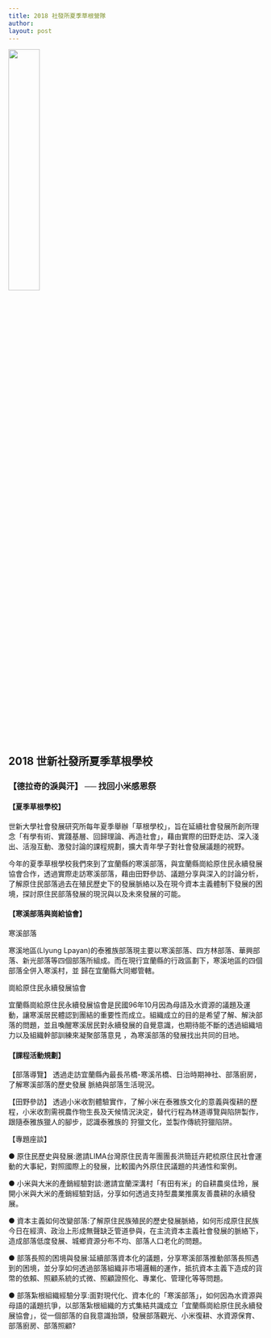 ```yaml
---
title: 2018 社發所夏季草根營隊
author: 
layout: post
---
```




<span class="image"><img style="width:35%;"  src="{{ 'assets/images/summer-school/2018-summer.jpg' | relative_url }}" alt="" /></span>


## 2018 世新社發所夏季草根學校 
### 【德拉奇的淚與汗】 ── 找回小米感恩祭
 
 
#### 【夏季草根學校】
 
世新大學社會發展研究所每年夏季舉辦「草根學校」，旨在延續社會發展所創所理念「有學有術、實踐基層、回歸理論、再造社會」，藉由實際的田野走訪、深入淺出、活潑互動、激發討論的課程規劃，擴大青年學子對社會發展議題的視野。
 
今年的夏季草根學校我們來到了宜蘭縣的寒溪部落，與宜蘭縣崗給原住民永續發展協會合作，透過實際走訪寒溪部落，藉由田野參訪、議題分享與深入的討論分析，了解原住民部落過去在殖民歷史下的發展脈絡以及在現今資本主義體制下發展的困境，探討原住民部落發展的現況與以及未來發展的可能。
 

#### 【寒溪部落與崗給協會】
 

寒溪部落
 
寒溪地區(Llyung Lpayan)的泰雅族部落現主要以寒溪部落、四方林部落、華興部落、新光部落等四個部落所組成。而在現行宜蘭縣的行政區劃下，寒溪地區的四個部落全併入寒溪村，並 歸在宜蘭縣大同鄉管轄。

崗給原住民永續發展協會​
 
宜蘭縣崗給原住民永續發展協會是民國96年10月因為母語及水資源的議題及運動，讓寒溪居民體認到團結的重要性而成立。組織成立的目的是希望了解、解決部落的問題，並且喚醒寒溪居民對永續發展的自覺意識，也期待能不斷的透過組織培力以及組織幹部訓練來凝聚部落意見 ，為寒溪部落的發展找出共同的目地。


#### 【課程活動規劃】
 
 
【​部落導覽​】 
透過走訪宜蘭縣內最長吊橋-寒溪吊橋、日治時期神社、部落廚房，了解寒溪部落的歷史發展 脈絡與部落生活現況。
 
【田野參訪】
透過小米收割體驗實作，了解小米在泰雅族文化的意義與復耕的歷程，小米收割需視農作物生長及天候情況決定，替代行程為林道導覽與陷阱製作，跟隨泰雅族獵人的腳步，認識泰雅族的 狩獵文化，並製作傳統狩獵陷阱。
 
【專題座談】
 
● 原住民歷史與發展:邀請LIMA台灣原住民青年團團長洪簡廷卉耙梳原住民社會運動的大事紀，對照國際上的發展，比較國內外原住民議題的共通性和案例。
 
● 小米與大米的產銷經驗對談:邀​請宜蘭深溝村「有田有米」的自耕農吳佳玲，展開小米與大米的產銷經驗對話​，分享如何透過支持型農業推廣友善農耕的永續發展。
 
● 資本主義如何改變部落:了解​原住民族殖民的歷史發展脈絡，如何形成原住民族今日在經濟、政治上形成無聲缺乏管道參與，在主流資本主義社會發展的脈絡下，造成部落低度發展、城鄉資源分布不均、部落人口老化的問題。
 
● 部落長照的困境與發展:​延續部落資本化的議題，分享寒溪部落推動部落長照遇到的困境，並分享如何透過部落組織非市場邏輯的運作，抵抗資本主義下造成的貨幣的依賴、照顧系統的式微、照顧證照化、專業化、管理化等等問題。
 
 
● 部落紮根組織經驗分享:面對現代化、資本化的「寒溪部落」，如何因為水資源與母語的議題抗爭，以部落紮根組織的方式集結共識成立「宜蘭縣崗給原住民永續發展協會」，從一個部落的自我意識抬頭，發展部落觀光、小米復耕、水資源保育、部落廚房、部落照顧?



















